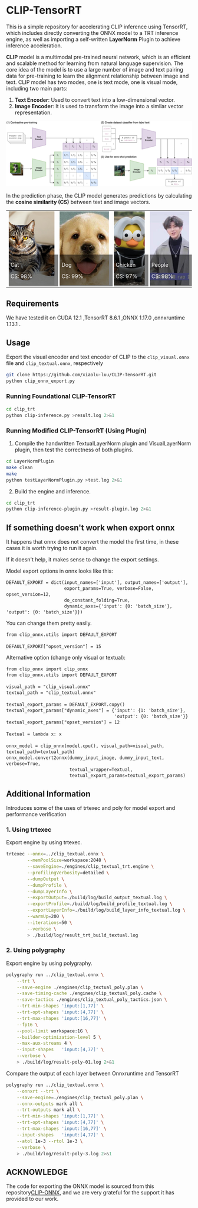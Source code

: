 # CLIP-TensorRT
This is a simple repository for accelerating CLIP inference using TensorRT, which includes directly converting the ONNX model to a TRT inference engine, as well as importing a self-written **LayerNorm** Plugin to achieve inference acceleration.

**CLIP** model is a multimodal pre-trained neural network, which is an efficient and scalable method for learning from natural language supervision. The core idea of the model is to use a large number of image and text pairing data for pre-training to learn the alignment relationship between image and text. CLIP model has two modes, one is text mode, one is visual mode, including two main parts:

1. **Text Encoder**: Used to convert text into a low-dimensional vector.
2. **Image Encoder**: It is used to transform the image into a similar vector representation.


![](CLIP.png)


In the prediction phase, the CLIP model generates predictions by calculating the **cosine similarity (CS)** between text and image vectors.


<table>
    <tr>
        <td>
            <div style="position: relative; width: 100%;">
                <img src="clip_trt/image/cat1.jpg" width="100%" style="height: 200px; object-fit: cover;">
                <div style="position: absolute; bottom: 0; width: 100%; background: rgba(0,0,0,0.5); color: white; padding: 5px;">
                    <p>Cat</p>
                    <p>CS: 98%</p>
                </div>
            </div>
        </td>
        <td>
            <div style="position: relative; width: 100%;">
                <img src="clip_trt/image/dog1.jpg" width="100%" style="height: 200px; object-fit: cover;">
                <div style="position: absolute; bottom: 0; width: 100%; background: rgba(0,0,0,0.5); color: white; padding: 5px;">
                    <p>Dog</p>
                    <p>CS: 99%</p>
                </div>
            </div>
        </td>
        <td>
            <div style="position: relative; width: 100%;">
                <img src="clip_trt/image/chicken1.jpg" width="100%" style="height: 200px; object-fit: cover;">
                <div style="position: absolute; bottom: 0; width: 100%; background: rgba(0,0,0,0.5); color: white; padding: 5px;">
                    <p>Chicken</p>
                    <p>CS: 97%</p>
                </div>
            </div>
        </td>
        <td>
            <div style="position: relative; width: 100%;">
                <img src="clip_trt/image/people1.jpg" width="100%" style="height: 200px; object-fit: cover;">
                <div style="position: absolute; bottom: 0; width: 100%; background: rgba(0,0,0,0.5); color: white; padding: 5px;">
                    <p>People</p>
                    <p>CS: 98%</p>
                </div>
            </div>
        </td>
    </tr>
</table>

## Requirements

We have tested it on CUDA 12.1 ,TensorRT 8.6.1 ,ONNX 1.17.0 ,onnxruntime 1.13.1 .

## Usage

Export the visual encoder and text encoder of CLIP to the `clip_visual.onnx` file and `clip_textual.onnx`, respectively

```bash
git clone https://github.com/xiaolu-luu/CLIP-TensorRT.git
python clip_onnx_export.py
```

### Running Foundational CLIP-TensorRT

```bash
cd clip_trt
python clip-inference.py >result.log 2>&1
```

### Running Modified CLIP-TensorRT (Using Plugin)

1. Compile the handwritten TextualLayerNorm plugin and VisualLayerNorm plugin, then test the correctness of both plugins.

```bash
cd LayerNormPlugin
make clean
make
python testLayerNormPlugin.py >test.log 2>&1
```

2. Build the engine and inference.

```bash
cd clip_trt
python clip-inference-plugin.py >result-plugin.log 2>&1
```

## If something doesn't work when export onnx

It happens that onnx does not convert the model the first time, in these cases it is worth trying to run it again.

If it doesn't help, it makes sense to change the export settings.

Model export options in onnx looks like this:

```python3
DEFAULT_EXPORT = dict(input_names=['input'], output_names=['output'],
                      export_params=True, verbose=False, opset_version=12,
                      do_constant_folding=True,
                      dynamic_axes={'input': {0: 'batch_size'}, 'output': {0: 'batch_size'}})
```

You can change them pretty easily.

```python3
from clip_onnx.utils import DEFAULT_EXPORT

DEFAULT_EXPORT["opset_version"] = 15
```

Alternative option (change only visual or textual):

```python3
from clip_onnx import clip_onnx
from clip_onnx.utils import DEFAULT_EXPORT

visual_path = "clip_visual.onnx"
textual_path = "clip_textual.onnx"

textual_export_params = DEFAULT_EXPORT.copy()
textual_export_params["dynamic_axes"] = {'input': {1: 'batch_size'},
                                         'output': {0: 'batch_size'}}
textual_export_params["opset_version"] = 12

Textual = lambda x: x

onnx_model = clip_onnx(model.cpu(), visual_path=visual_path, textual_path=textual_path)
onnx_model.convert2onnx(dummy_input_image, dummy_input_text, verbose=True,
                        textual_wrapper=Textual,
                        textual_export_params=textual_export_params)
```

## Additional Information

Introduces some of the uses of trtexec and poly for model export and performance verification

### 1. Using trtexec

Export engine by using trtexec.

```bash
trtexec --onnx=../clip_textual.onnx \
        --memPoolSize=workspace:2048 \
        --saveEngine=./engines/clip_textual_trt.engine \
        --profilingVerbosity=detailed \
        --dumpOutput \
        --dumpProfile \
        --dumpLayerInfo \
        --exportOutput=./build/log/build_output_textual.log \
        --exportProfile=./build/log/build_profile_textual.log \
        --exportLayerInfo=./build/log/build_layer_info_textual.log \
        --warmUp=200 \
        --iterations=50 \
        --verbose \
        > ./build/log/result_trt_build_textual.log
```

### 2. Using polygraphy

Export engine by using polygraphy.

```bash
polygraphy run ../clip_textual.onnx \
    --trt \
    --save-engine ./engines/clip_textual_poly.plan \
    --save-timing-cache ./engines/clip_textual_poly.cache \
    --save-tactics ./engines/clip_textual_poly_tactics.json \
    --trt-min-shapes 'input:[1,77]' \
    --trt-opt-shapes 'input:[4,77]' \
    --trt-max-shapes 'input:[16,77]' \
    --fp16 \
    --pool-limit workspace:1G \
    --builder-optimization-level 5 \
    --max-aux-streams 4 \
    --input-shapes   'input:[4,77]' \
    --verbose \
    > ./build/log/result-poly-01.log 2>&1
```

Compare the output of each layer between Onnxruntime and TensorRT

```bash
polygraphy run ../clip_textual.onnx \
    --onnxrt --trt \
    --save-engine=./engines/clip_textual_poly.plan \
    --onnx-outputs mark all \
    --trt-outputs mark all \
    --trt-min-shapes 'input:[1,77]' \
    --trt-opt-shapes 'input:[4,77]' \
    --trt-max-shapes 'input:[16,77]' \
    --input-shapes   'input:[4,77]' \
    --atol 1e-3 --rtol 1e-3 \
    --verbose \
    > ./build/log/result-poly-3.log 2>&1
```

## ACKNOWLEDGE

The code for exporting the ONNX model is sourced from this repository[CLIP-ONNX](https://github.com/Lednik7/CLIP-ONNX), and we are very grateful for the support it has provided to our work.
